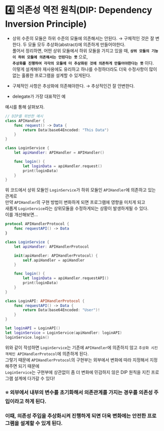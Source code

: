 # 4️⃣ 의존성 역전 원칙(DIP: Dependency Inversion Principle)
- 상위 수준의 모듈은 하위 수준의 모듈에 의존해서는 안된다. → 구체적인 것은 잘 변한다.
  두 모듈 모두 추상화(abstract)에 의존하게 만들어야한다.   
  풀어서 정리하면, 어떤 상위 모듈에서 하위 모듈을 가지고 있을 때, **`상위 모듈의 기능이 하위 모듈에 의존해서는 안된다는 뜻`** 으로,   
  **`추상화를 진행하여 각각의 모듈에 더 추상화된 것에 의존하게 만들어야한다는 뜻`** 이다.   
  이렇게 설계해야 재사용에도 유리하고 하나를 수정하더라도 더욱 수정사항이 많이 없는 훌륭한 프로그램을 설계할 수 있게된다.

- 구체적인 사항은 추상화에 의존해야한다. → 추상적인건 잘 안변한다.

- delegate가 가장 대표적인 예

예시를 통해 살펴보자.
```Swift
// DIP를 위반한 예시
class APIHandler {
    func request() -> Data {
        return Data(base64Encoded: "This Data")
    }
}

class LoginService {
    let apiHandler: APIHandler = APIHandler()

    func login() {
        let loginData = apiHandler.request()
        print(loginData)
    }
}
```
위 코드에서 상위 모듈인 `LoginService`가 하위 모듈인 `APIHandler`에 의존하고 있는 관계로   
만약 `APIHandler`의 구현 방법이 변화하게 되면 프로그램에 영향을 미치게 되고   
새롭게 `LoginService`라는 상위모듈을 수정하게되는 상황이 발생하게될 수 있다.   
이를 개선해보면...

```Swift
protocol APIHandlerProtocol {
    func requestAPI() -> Data
}

class LoginService {
    let apiHandler: APIHandlerProtocol

    init(apiHandler: APIHandlerProtocol) {
        self.apiHandler = apiHandler
    }

    func login() {
        let loginData = apiHandler.requestAPI()
        print(loginData)
    }
}

class LoginAPI: APIHandlerProtocol {
    func requestAPI() -> Data {
        return Data(base64Encoded: "User")!
    }
}

let loginAPI = LoginAPI()
let loginService = LoginService(apiHandler: loginAPI)
loginService.login()
```
위와 같이 작성하면 `LoginService`는 기존에 `APIHandler`에 의존하지 않고 `추상화 시킨 객체인 APIHandlerProtocol`에 의존하게 된다.   
그렇기 때문에 `APIHandlerProtocol`의 구현부는 외부에서 변화에 따라 지정해서 지정해주면 되기 때문에   
`LoginService`는 구현부에 상관없이 좀 더 변화에 민감하지 않은 DIP 원칙을 지킨 프로그램 설계에 다가갈 수 있다!

### ⭐️ 외부에서 내부의 변수를 초기화해서 의존관계를 가지는 경우를 의존성 주입이라고 하게 된다.   
### 이때, 의존성 주입을 추상화시켜 진행하게 되면 더욱 변화에는 안전한 프로그램을 설계할 수 있게 된다.